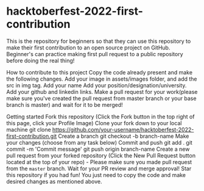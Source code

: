 # hacktoberfest-2022-first-contribution
This is the repository for beginners so that they can use this repository to make their first contribution to an open source project on GitHub. Beginner's can practice making first pull request to a public repository before doing the real thing!

How to contribute to this project
Copy the code already present and make the following changes.
Add your image in assets/images folder, and add the src in img tag.
Add your name
Add your position/designation/university.
Add your github and linkedin links.
Make a pull request for your work(please make sure you've created the pull request from master branch or your base branch is master) and wait for it to be merged!

Getting started
Fork this repository (Click the Fork button in the top right of this page, click your Profile Image)
Clone your fork down to your local machine
git clone https://github.com/your-username/hacktoberfest-2022-first-contribution.git
Create a branch
git checkout -b branch-name
Make your changes (choose from any task below)
Commit and push
git add .
git commit -m 'Commit message'
git push origin branch-name
Create a new pull request from your forked repository (Click the New Pull Request button located at the top of your repo) - Please make sure you made pull request from the `master` branch.
Wait for your PR review and merge approval!
Star this repository if you had fun!
You just need to copy the code and make desired changes as mentioned above.
